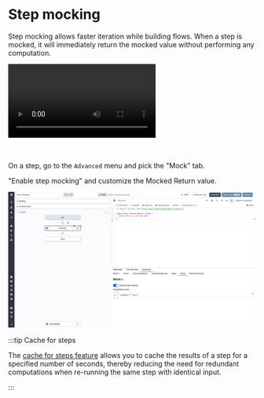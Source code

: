 # Step mocking

Step mocking allows faster iteration while building flows. When a step is mocked, it will immediately return the mocked value without performing any computation.

<video
    className="border-2 rounded-xl object-cover w-full h-full"
    autoPlay
    controls
    id="main-video"
    src="/videos/step_mocking.mp4"
/>

<br/>

On a step, go to the `Advanced` menu and pick the "Mock" tab.

"Enable step mocking" and customize the Mocked Return value.

![Step mocking](../assets/flows/step_mocking.png.webp)

:::tip Cache for steps

The [cache for steps feature](./4_cache.mdx) allows you to cache the results of a step for a specified number of seconds, thereby reducing the need for redundant computations when re-running the same step with identical input.

:::
